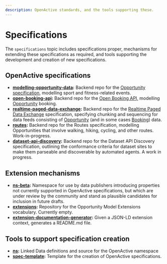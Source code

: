 ```yaml
---
description: OpenActive standards, and the tools supporting these.
---
```


# Specifications

The `specifications` topic includes specifications proper, mechanisms for extending these specifications as required, and tools supporting the development and creation of new specifications.

## OpenActive specifications

* [**modelling-opportunity-data**](https://github.com/openactive/modelling-opportunity-data)**:** Backend repo for the [Opportunity specification](https://www.openactive.io/modelling-opportunity-data/), modelling sport and fitness-related events.
* [**open-booking-api**](https://github.com/openactive/open-booking-api)**:** Backend repo for the [Open Booking API,](https://www.openactive.io/open-booking-api/EditorsDraft/)  modelling [Opportunity](https://www.openactive.io/modelling-opportunity-data/) booking.
* [**realtime-paged-data-exchange**](https://github.com/openactive/realtime-paged-data-exchange)**:** Backend repo for the [Realtime Paged Data Exchange](https://www.w3.org/2017/08/realtime-paged-data-exchange/) specification, specifying chunking and sequencing for data feeds consisting of [Opportunity](https://www.openactive.io/modelling-opportunity-data/) (and in some cases [Booking](https://www.openactive.io/open-booking-api/EditorsDraft/)) data.
* [**routes**](https://github.com/openactive/routes)**:** Backend repo for the Routes specification, modelling Opportunities that involve walking, hiking, cycling, and other routes. Work-in-progress.
* [**dataset-api-discovery**](https://github.com/openactive/dataset-api-discovery)**:** Backend repo for the Dataset API Discovery specification, outlining the conformance criteria for dataset sites to make them parseable and discoverable by automated agents. A work in progress.

## Extension mechanisms

* [**ns-beta**](https://github.com/openactive/ns-beta)**:** Namespace for use by data publishers introducing properties not currently supported in OpenActive specifications, but which are under review by the community and stand as plausible candidates for inclusion in future drafts.
* [**extensions**](https://github.com/openactive/extensions)**:** Repository for the Opportunity Model Extensions vocabulary. Currently empty.
*   [**extension-documentation-generator**](https://github.com/openactive/extension-documentation-generator)**:** Given a JSON-LD extension context, generates a README.md file.



## **Tools to support specification creation**

* [**ns**](https://github.com/openactive/ns)**:** Linked Data definitions and source for the OpenActive namespace
* [**spec-template**](https://github.com/openactive/spec-template)**:** Template for the creation of OpenActive specifications.

